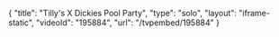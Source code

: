 {
    "title": "Tilly's X Dickies Pool Party",
    "type": "solo",
    "layout": "iframe-static",
    "videoId": "195884",
    "url": "\/tvpembed\/195884"
}